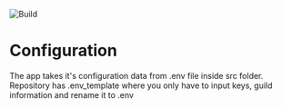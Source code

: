 ![Build](https://github.com/Supsu/raidaudit/workflows/Python%20application/badge.svg?branch=master)
# Configuration

The app takes it's configuration data from .env file inside src folder. Repository has .env_template where you only have to input keys, guild information
and rename it to .env
